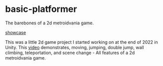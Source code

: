 # basic-platformer
The barebones of a 2d metroidvania game.

[showcase](https://youtu.be/k6wvS57s0PQ)

This was a little 2d game project I started working on at the end of 2022 in Unity. This [video](https://youtu.be/k6wvS57s0PQ) demonstrates, moving, jumping, double jump, wall climbing, teleportation, and scene change - All features of a 2d metroidvania game.
